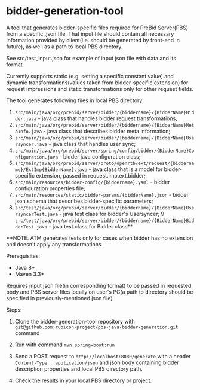 # bidder-generation-tool

A tool that generates bidder-specific files required for PreBid Server(PBS) from a specific .json file. 
That input file should contain all necessary information provided by client(i.e. should be generated by front-end in future), as well as a path to local PBS directory.

See src/test_input.json for example of input json file with data and its format.

Currently supports static (e.g. setting a specific constant value) and dynamic transformations(values taken from bidder-specific extension) for request impressions and static transformations only for other request fields.

The tool generates following files in local PBS directory:
1. `src/main/java/org/prebid/server/bidder/{biddername}/{BidderName}Bidder.java` - java class that handles bidder request transformations;
2. `src/main/java/org/prebid/server/bidder/{biddername}/{BidderName}MetaInfo.java` - java class that describes bidder meta information;
3. `src/main/java/org/prebid/server/bidder/{biddername}/{BidderName}Usersyncer.java` - java class that handles user sync;
4. `src/main/java/org/prebid/server/spring/config/bidder/{BidderName}Configuration.java` - bidder java configuration class;
5. `src/main/java/org/prebid/server/proto/openrtb/ext/request/{biddername}/ExtImp{BidderName}.java` - java class that is a model for bidder-specific extension, passed in request.imp.ext.bidder;
6. `src/main/resources/bidder-config/{biddername}.yaml` - bidder configuration properties file;
7. `src/main/resources/static/bidder-params/{bidderName}.json` - bidder json schema that describes bidder-specific parameters;
8. `src/test/java/org/prebid/server/bidder/{biddername}/{BidderName}UsersyncerTest.java` - java test class for bidder's Usersyncer;
9  `src/test/java/org/prebid/server/bidder/{biddername}/{BidderName}BidderTest.java` - java test class for Bidder class**

 **NOTE: ATM generates tests only for cases when bidder has no extension and doesn't apply any transformations.

Prerequisites:
- Java 8+
- Maven 3.3+

Requires input json file(in corresponding format) to be passed in requested body and PBS server files locally on user's PC(a path to directory should be specified in previously-mentioned json file).

Steps:

1. Clone the bidder-generation-tool repository with `git@github.com:rubicon-project/pbs-java-bidder-generation.git` command

2. Run with command `mvn spring-boot:run`

3. Send a POST request to `http://localhost:8080/generate` with a header `Content-Type : application/json` and json body containing bidder description properties and local PBS directory path.

4. Check the results in your local PBS directory or project.
